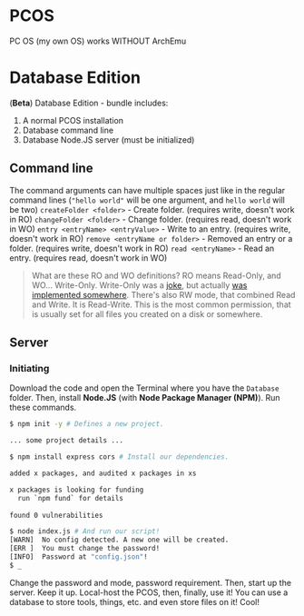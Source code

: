 # PCOS
PC OS (my own OS) works WITHOUT ArchEmu
# Database Edition
(**Beta**) Database Edition - bundle includes:
1. A normal PCOS installation
2. Database command line
3. Database Node.JS server (must be initialized)
## Command line
The command arguments can have multiple spaces just like in the regular command lines (`"hello world"` will be one argument, and `hello world` will be two)
`createFolder <folder>` - Create folder. (requires write, doesn't work in RO)
`changeFolder <folder>` - Change folder. (requires read, doesn't work in WO)
`entry <entryName> <entryValue>` - Write to an entry. (requires write, doesn't work in RO)
`remove <entryName or folder>` - Removed an entry or a folder. (requires write, doesn't work in RO)
`read <entryName>` - Read an entry. (requires read, doesn't work in WO)
> What are these RO and WO definitions?
RO means Read-Only, and WO... Write-Only. Write-Only was a [joke](https://en.wikipedia.org/wiki/Write-only_memory_(joke)), but actually [was implemented somewhere](https://en.wikipedia.org/wiki/Write-only_memory_(engineering)).
There's also RW mode, that combined Read and Write. It is Read-Write. This is the most common permission, that is usually set for all files you created on a disk or somewhere.
## Server
### Initiating
Download the code and open the Terminal where you have the `Database` folder.
Then, install **Node.JS** (with **Node Package Manager (NPM)**).
Run these commands.
```sh
$ npm init -y # Defines a new project.

... some project details ...

$ npm install express cors # Install our dependencies.

added x packages, and audited x packages in xs

x packages is looking for funding
  run `npm fund` for details
  
found 0 vulnerabilities

$ node index.js # And run our script!
[WARN]  No config detected. A new one will be created.
[ERR ]  You must change the password!
[INFO]  Password at "config.json"!
$ _
```
Change the password and mode, password requirement.
Then, start up the server. Keep it up.
Local-host the PCOS, then, finally, use it! You can use a database to store tools, things, etc. and even store files on it! Cool!
